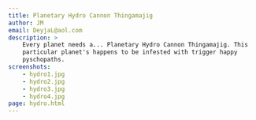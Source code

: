```yaml
---
title: Planetary Hydro Cannon Thingamajig
author: JM
email: DeyjaL@aol.com
description: >
    Every planet needs a... Planetary Hydro Cannon Thingamajig. This
    particular planet's happens to be infested with trigger happy
    pyschopaths.
screenshots:
    - hydro1.jpg
    - hydro2.jpg
    - hydro3.jpg
    - hydro4.jpg
page: hydro.html
---
```

